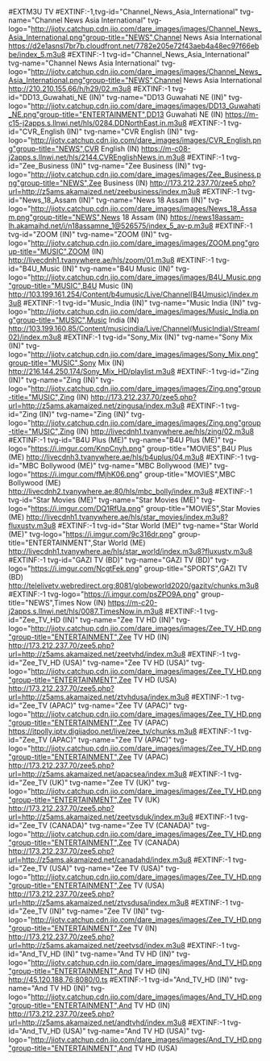 #EXTM3U TV
#EXTINF:-1,tvg-id="Channel_News_Asia_International" tvg-name="Channel News Asia International" tvg-logo="http://jiotv.catchup.cdn.jio.com/dare_images/images/Channel_News_Asia_International.png"group-title="NEWS",Channel News Asia International
https://d2e1asnsl7br7b.cloudfront.net/7782e205e72f43aeb4a48ec97f66ebbe/index_5.m3u8
#EXTINF:-1 tvg-id="Channel_News_Asia_International" tvg-name="Channel News Asia International" tvg-logo="http://jiotv.catchup.cdn.jio.com/dare_images/images/Channel_News_Asia_International.png"group-title="NEWS",Channel News Asia International
http://210.210.155.66/h/h29/02.m3u8
#EXTINF:-1 tvg-id="DD13_Guwahati_NE (IN)" tvg-name="DD13 Guwahati NE (IN)" tvg-logo="http://jiotv.catchup.cdn.jio.com/dare_images/images/DD13_Guwahati_NE.png"group-title="ENTERTAINMENT",DD13 Guwahati NE (IN)
https://m-c15-j2apps.s.llnwi.net/hls/0284.DDNorthEast.in.m3u8
#EXTINF:-1 tvg-id="CVR_English (IN)" tvg-name="CVR English (IN)" tvg-logo="http://jiotv.catchup.cdn.jio.com/dare_images/images/CVR_English.png"group-title="NEWS",CVR English (IN)
https://m-c08-j2apps.s.llnwi.net/hls/2144.CVREnglishNews.in.m3u8
#EXTINF:-1 tvg-id="Zee_Business (IN)" tvg-name="Zee Business (IN)" tvg-logo="http://jiotv.catchup.cdn.jio.com/dare_images/images/Zee_Business.png"group-title="NEWS",Zee Business (IN)
http://173.212.237.70/zee5.php?url=http://z5ams.akamaized.net/zeebusiness/index.m3u8
#EXTINF:-1 tvg-id="News_18_Assam (IN)" tvg-name="News 18 Assam (IN)" tvg-logo="http://jiotv.catchup.cdn.jio.com/dare_images/images/News_18_Assam.png"group-title="NEWS",News 18 Assam (IN)
https://news18assam-lh.akamaihd.net/i/n18assamne_1@526575/index_5_av-p.m3u8
#EXTINF:-1 tvg-id="ZOOM (IN)" tvg-name="ZOOM (IN)" tvg-logo="http://jiotv.catchup.cdn.jio.com/dare_images/images/ZOOM.png"group-title="MUSIC",ZOOM (IN)
http://livecdnh1.tvanywhere.ae/hls/zoom/01.m3u8
#EXTINF:-1 tvg-id="B4U_Music (IN)" tvg-name="B4U Music (IN)" tvg-logo="http://jiotv.catchup.cdn.jio.com/dare_images/images/B4U_Music.png"group-title="MUSIC",B4U Music (IN)
http://103.199.161.254/Content/b4umusic/Live/Channel(B4Umusic)/index.m3u8
#EXTINF:-1 tvg-id="Music_India (IN)" tvg-name="Music India (IN)" tvg-logo="http://jiotv.catchup.cdn.jio.com/dare_images/images/Music_India.png"group-title="MUSIC",Music India (IN)
http://103.199.160.85/Content/musicindia/Live/Channel(MusicIndia)/Stream(02)/index.m3u8
#EXTINF:-1 tvg-id="Sony_Mix (IN)" tvg-name="Sony Mix (IN)" tvg-logo="http://jiotv.catchup.cdn.jio.com/dare_images/images/Sony_Mix.png"group-title="MUSIC",Sony Mix (IN)
http://216.144.250.174/Sony_Mix_HD/playlist.m3u8
#EXTINF:-1 tvg-id="Zing (IN)" tvg-name="Zing (IN)" tvg-logo="http://jiotv.catchup.cdn.jio.com/dare_images/images/Zing.png"group-title="MUSIC",Zing (IN)
http://173.212.237.70/zee5.php?url=http://z5ams.akamaized.net/zingusa/index.m3u8
#EXTINF:-1 tvg-id="Zing (IN)" tvg-name="Zing (IN)" tvg-logo="http://jiotv.catchup.cdn.jio.com/dare_images/images/Zing.png"group-title="MUSIC",Zing (IN)
http://livecdnh1.tvanywhere.ae/hls/zing/02.m3u8
#EXTINF:-1 tvg-id="B4U Plus (ME)" tvg-name="B4U Plus (ME)"  tvg-logo="https://i.imgur.com/KnpCnyh.png" group-title="MOVIES",B4U Plus (ME)
http://livecdnh3.tvanywhere.ae/hls/b4uplus/04.m3u8
#EXTINF:-1 tvg-id="MBC Bollywood (ME)" tvg-name="MBC Bollywood (ME)"  tvg-logo="https://i.imgur.com/fMjhK06.png" group-title="MOVIES",MBC Bollywood (ME)
http://livecdnh2.tvanywhere.ae:80/hls/mbc_bolly/index.m3u8
#EXTINF:-1 tvg-id="Star Movies (ME)" tvg-name="Star Movies (ME)"  tvg-logo="https://i.imgur.com/DQ1RfUa.png" group-title="MOVIES",Star Movies (ME)
http://livecdnh1.tvanywhere.ae/hls/star_movies/index.m3u8?fluxustv.m3u8
#EXTINF:-1 tvg-id="Star World (ME)" tvg-name="Star World (ME)"  tvg-logo="https://i.imgur.com/9c316dr.png" group-title="ENTERTAINMENT",Star World (ME)
http://livecdnh1.tvanywhere.ae/hls/star_world/index.m3u8?fluxustv.m3u8
#EXTINF:-1 tvg-id="GAZI TV (BD)" tvg-name="GAZI TV (BD)"  tvg-logo="https://i.imgur.com/NcgtFek.png" group-title="SPORTS",GAZI TV (BD)
http://telelivetv.webredirect.org:8081/globeworld2020/gazitv/chunks.m3u8
#EXTINF:-1 tvg-logo="https://i.imgur.com/psZPO9A.png" group-title="NEWS",Times Now (IN)
https://m-c20-j2apps.s.llnwi.net/hls/0087.TimesNow.in.m3u8
#EXTINF:-1 tvg-id="Zee_TV_HD (IN)" tvg-name="Zee TV HD (IN)" tvg-logo="http://jiotv.catchup.cdn.jio.com/dare_images/images/Zee_TV_HD.png"group-title="ENTERTAINMENT",Zee TV HD (IN)
http://173.212.237.70/zee5.php?url=http://z5ams.akamaized.net/zeetvhd/index.m3u8
#EXTINF:-1 tvg-id="Zee_TV_HD (USA)" tvg-name="Zee TV HD (USA)" tvg-logo="http://jiotv.catchup.cdn.jio.com/dare_images/images/Zee_TV_HD.png"group-title="ENTERTAINMENT",Zee TV HD (USA)
http://173.212.237.70/zee5.php?url=http://z5ams.akamaized.net/ztvhdusa/index.m3u8
#EXTINF:-1 tvg-id="Zee_TV (APAC)" tvg-name="Zee TV  (APAC)" tvg-logo="http://jiotv.catchup.cdn.jio.com/dare_images/images/Zee_TV_HD.png"group-title="ENTERTAINMENT",Zee TV  (APAC)
https://itpolly.iptv.digijadoo.net/live/zee_tv/chunks.m3u8
#EXTINF:-1 tvg-id="Zee_TV (APAC)" tvg-name="Zee TV (APAC)" tvg-logo="http://jiotv.catchup.cdn.jio.com/dare_images/images/Zee_TV_HD.png"group-title="ENTERTAINMENT",Zee TV (APAC)
http://173.212.237.70/zee5.php?url=http://z5ams.akamaized.net/apacsea/index.m3u8
#EXTINF:-1 tvg-id="Zee_TV (UK)" tvg-name="Zee TV (UK)" tvg-logo="http://jiotv.catchup.cdn.jio.com/dare_images/images/Zee_TV_HD.png"group-title="ENTERTAINMENT",Zee TV (UK)
http://173.212.237.70/zee5.php?url=http://z5ams.akamaized.net/zeetvsduk/index.m3u8
#EXTINF:-1 tvg-id="Zee_TV (CANADA)" tvg-name="Zee TV (CANADA)" tvg-logo="http://jiotv.catchup.cdn.jio.com/dare_images/images/Zee_TV_HD.png"group-title="ENTERTAINMENT",Zee TV (CANADA)
http://173.212.237.70/zee5.php?url=http://z5ams.akamaized.net/canadahd/index.m3u8
#EXTINF:-1 tvg-id="Zee_TV (USA)" tvg-name="Zee TV (USA)" tvg-logo="http://jiotv.catchup.cdn.jio.com/dare_images/images/Zee_TV_HD.png"group-title="ENTERTAINMENT",Zee TV (USA)
http://173.212.237.70/zee5.php?url=http://z5ams.akamaized.net/ztvsdusa/index.m3u8
#EXTINF:-1 tvg-id="Zee_TV (IN)" tvg-name="Zee TV (IN)" tvg-logo="http://jiotv.catchup.cdn.jio.com/dare_images/images/Zee_TV_HD.png"group-title="ENTERTAINMENT",Zee TV (IN)
http://173.212.237.70/zee5.php?url=http://z5ams.akamaized.net/zeetvsd/index.m3u8
#EXTINF:-1 tvg-id="And_TV_HD (IN)" tvg-name="And TV HD (IN)" tvg-logo="http://jiotv.catchup.cdn.jio.com/dare_images/images/And_TV_HD.png"group-title="ENTERTAINMENT",And TV HD (IN)
http://45.120.188.76:8080/0.ts
#EXTINF:-1 tvg-id="And_TV_HD (IN)" tvg-name="And TV HD (IN)" tvg-logo="http://jiotv.catchup.cdn.jio.com/dare_images/images/And_TV_HD.png"group-title="ENTERTAINMENT",And TV HD (IN)
http://173.212.237.70/zee5.php?url=http://z5ams.akamaized.net/andtvhd/index.m3u8
#EXTINF:-1 tvg-id="And_TV_HD (USA)" tvg-name="And TV HD (USA)" tvg-logo="http://jiotv.catchup.cdn.jio.com/dare_images/images/And_TV_HD.png"group-title="ENTERTAINMENT",And TV HD (USA)
